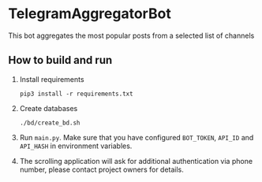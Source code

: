 # TelegramAggregatorBot
This bot aggregates the most popular posts from a selected list of channels


## How to build and run

1. Install requirements
    ```
    pip3 install -r requirements.txt
    ```

2. Create databases
    ```
    ./bd/create_bd.sh
    ```
   
3. Run `main.py`. Make sure that you have configured `BOT_TOKEN`, `API_ID` and `API_HASH` in environment variables.
4. The scrolling application will ask for additional authentication via phone number, please contact project owners for details.


